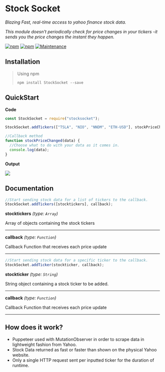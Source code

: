 # Stock Socket

_Blazing Fast, real-time access to yahoo finance stock data._

_This module doesn't periodically check for price changes in your tickers -it sends you the price changes the instant they happen._

[![npm](https://img.shields.io/npm/v/stocksocket.svg)](https://www.npmjs.com/package/stocksocket)
[![npm](https://img.shields.io/npm/dm/stocksocket.svg)](https://www.npmjs.com/package/stocksocket)
[![Maintenance](https://img.shields.io/badge/Maintained%3F-yes-green.svg)](https://GitHub.com/gregtuc/StockSocket/graphs/commit-activity)

## Installation

> Using npm
>
> `npm install StockSocket --save`

## QuickStart

**Code**

```javascript
const StockSocket = require("stocksocket");

StockSocket.addTickers(["TSLA", "NIO", "NNDM", "ETH-USD"], stockPriceChanged);

//Callback method
function stockPriceChanged(data) {
  //Choose what to do with your data as it comes in.
  console.log(data);
}
```

**Output**

<p align="left">
  <img src="https://user-images.githubusercontent.com/60011793/109716940-6f147800-7b73-11eb-8991-fc6f414ba6b7.PNG">
</p>

## Documentation

```javascript
//Start sending stock data for a list of tickers to the callback.
StockSocket.addTickers([stocktickers], callback);
```

**stocktickers** _(type: `Array`)_

Array of objects containing the stock tickers

---

**callback** _(type: `Function`)_

Callback Function that receives each price update

---

```javascript
//Start sending stock data for a specific ticker to the callback.
StockSocket.addTicker(stockticker, callback);
```

**stockticker** _(type: `String`)_

String object containing a stock ticker to be added.

---

**callback** _(type: `Function`)_

Callback Function that receives each price update

---

## How does it work?

- Puppeteer used with MutationObserver in order to scrape data in lightweight fashion from Yahoo.
- Stock Data returned as fast or faster than shown on the physical Yahoo website.
- Only a single HTTP request sent per inputted ticker for the duration of runtime.
